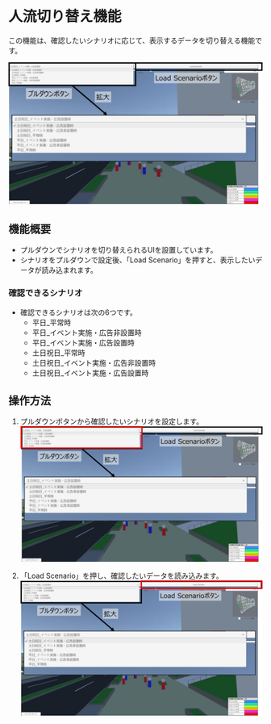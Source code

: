 # 人流切り替え機能
この機能は、確認したいシナリオに応じて、表示するデータを切り替える機能です。

![](../images/change_result.png)

## 機能概要
- プルダウンでシナリオを切り替えられるUIを設置しています。
- シナリオをプルダウンで設定後、「Load Scenario」を押すと、表示したいデータが読み込まれます。

### 確認できるシナリオ
- 確認できるシナリオは次の6つです。
    - 平日_平常時
    - 平日_イベント実施・広告非設置時
    - 平日_イベント実施・広告設置時
    - 土日祝日_平常時
    - 土日祝日_イベント実施・広告非設置時
    - 土日祝日_イベント実施・広告設置時

## 操作方法
1. プルダウンボタンから確認したいシナリオを設定します。
![](../images/change_result_procedure_1.png)

2. 「Load Scenario」を押し、確認したいデータを読み込みます。
![](../images/change_result_procedure_2.png)
